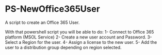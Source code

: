 # PS-NewOffice365User
A script to create an Office 365 User.

With that powershell script you will be able to do:
1- Connect to Office 365 platform (MSOL Service)
2- Create a new user account and Password.
3- Select a Region for the user.
4- Assign a license to the new user.
5- Add the user to a distribution group depending on region selected.

